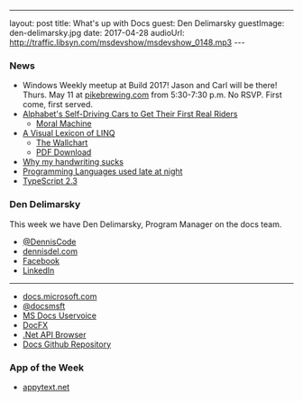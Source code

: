 ---
layout: post
title: What's up with Docs
guest: Den Delimarsky
guestImage: den-delimarsky.jpg
date: 2017-04-28
audioUrl: http://traffic.libsyn.com/msdevshow/msdevshow_0148.mp3
--- 

### News

 - Windows Weekly meetup at Build 2017! Jason and Carl will be there! Thurs. May 11 at [pikebrewing.com](http://pikebrewing.com/) from 5:30-7:30 p.m. No RSVP. First come, first served.
 - [Alphabet's Self-Driving Cars to Get Their First Real Riders](https://www.bloomberg.com/news/articles/2017-04-25/alphabet-s-self-driving-cars-to-get-their-first-real-riders)
   - [Moral Machine](http://moralmachine.mit.edu/)
 - [A Visual Lexicon of LINQ](https://www.simple-talk.com/dotnet/net-development/visual-lexicon-linq/)
   - [The Wallchart](https://www.simple-talk.com/dotnet/net-development/visual-lexicon-linq-wallchart/)
   - [PDF Download](https://www.simple-talk.com/wp-content/uploads/2017/04/Visual-LINQ-wallchart-2.pdf)
 - [Why my handwriting sucks](https://medium.com/@manibatra23/why-my-handwriting-sucks-a-typographical-analysis-9e0fc4756b71)
 - [Programming Languages used late at night](https://stackoverflow.blog/2017/04/19/programming-languages-used-late-night/)
 - [TypeScript 2.3](https://blogs.msdn.microsoft.com/typescript/2017/04/27/announcing-typescript-2-3/)

### Den Delimarsky

This week we have Den Delimarsky, Program Manager on the docs team.

 - [@DennisCode](https://twitter.com/DennisCode)
 - [dennisdel.com](https://www.dennisdel.com/)
 - [Facebook](https://www.facebook.com/denbydefault/)
 - [LinkedIn](https://www.linkedin.com/in/dendeli/)

------------------------------------------------------------------------------

 - [docs.microsoft.com](http://docs.microsoft.com)
 - [@docsmsft](https://twitter.com/docsmsft)
 - [MS Docs Uservoice](https://msdocs.uservoice.com)
 - [DocFX](https://dotnet.github.io/docfx/)
 - [.Net API Browser](https://docs.microsoft.com/en-us/dotnet/api/)
 - [Docs Github Repository](https://github.com/Microsoft/Docs)

### App of the Week

 - [appytext.net](http://appytext.net/)